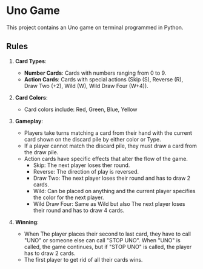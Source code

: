 # Uno Game

This project contains an Uno game on terminal programmed in Python. 

## Rules

1. **Card Types**:
   - **Number Cards**: Cards with numbers ranging from 0 to 9.
   - **Action Cards**: Cards with special actions (Skip (S), Reverse (R), Draw Two (+2), Wild (W), Wild Draw Four (W+4)).

2. **Card Colors**:
   - Card colors include: Red, Green, Blue, Yellow

3. **Gameplay**:
   - Players take turns matching a card from their hand with the current card shown on the discard pile by either color or Type.
   - If a player cannot match the discard pile, they must draw a card from the draw pile.
   - Action cards have specific effects that alter the flow of the game.
     -   Skip: The next player loses ther round.
     -   Reverse: The direction of play is reversed.
     -   Draw Two: The next player loses their round and has to draw 2 cards.
     -   Wild: Can be placed on anything and the current player specifies the color for the next player.
     -   Wild Draw Four: Same as Wild but also The next player loses their round and has to draw 4 cards.

4. **Winning**:
   - When The player places their second to last card, they have to call "UNO" or someone else can call "STOP UNO".
     When "UNO" is called, the game continues, but if "STOP UNO" is called, the player has to draw 2 cards.
   - The first player to get rid of all their cards wins.
